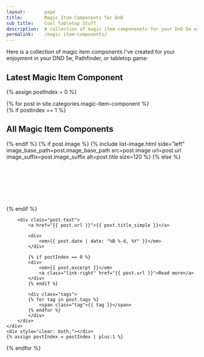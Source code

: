 ```yaml
---
layout:       page
title:        Magic Item Components for DnD
sub_title:    Cool Tabletop Stuff
description:  A collection of magic item componenets for your DnD 5e or tabletop game
permalink:    /magic-item-components/
---
```


Here is a collection of magic item components I've created for your enjoyment in your DND 5e, Pathfinder, or tabletop game:


## Latest Magic Item Component

{% assign postIndex = 0 %}

<div class="post-list">
{% for post in site.categories.magic-item-component %}
    <div class="post-list-post">
        {% if postIndex == 1 %}
            <h2>All Magic Item Components</h2>
        {% endif %}
        {% if post.image %}
            {% include list-image.html side="left" image_base_path=post.image_base_path src=post.image url=post.url image_suffix=post.image_suffix alt=post.title size=120 %}
        {% else %}
            <div class="image-left" style="height: 120px"></div>
        {% endif %}

        <div class="post-text">
            <a href="{{ post.url }}">{{ post.title_simple }}</a>

            <div>
                <em>{{ post.date | date: "%B %-d, %Y" }}</em>
            </div>

            {% if postIndex == 0 %}
            <div>
                <em>{{ post.excerpt }}</em>
                <a class="link-right" href="{{ post.url }}">Read more</a>
            </div>
            {% endif %}

            <div class="tags">
            {% for tag in post.tags %}
                <span class="tag">{{ tag }}</span>
            {% endfor %}
            </div>
        </div>
    </div>
    <div style="clear: both;"></div>
    {% assign postIndex = postIndex | plus:1 %}
{% endfor %}
</div>